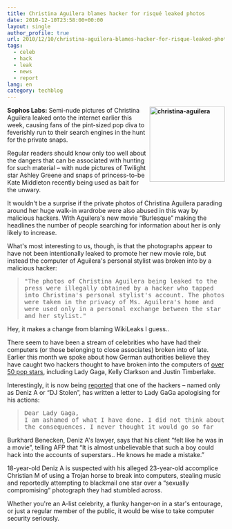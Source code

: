 ```yaml
---
title: Christina Aguilera blames hacker for risqué leaked photos
date: 2010-12-10T23:58:00+00:00
layout: single
author_profile: true
url: 2010/12/10/christina-aguilera-blames-hacker-for-risque-leaked-photos/
tags:
  - celeb
  - hack
  - leak
  - news
  - report
lang: en
category: techblog
---
```

**[<img title="christina-aguilera" border="0" alt="christina-aguilera" align="right" src="http://lh6.ggpht.com/_vaUVXcmC3OI/TQK3opOlsYI/AAAAAAAADfE/v347ViYFbhA/christina-aguilera_thumb%5B3%5D.jpg?imgmax=800" width="174" height="174" />](http://lh6.ggpht.com/_vaUVXcmC3OI/TQK3lC9DJZI/AAAAAAAADfA/viqgohMWGoI/s1600-h/christina-aguilera%5B5%5D.jpg)Sophos Labs:** Semi-nude pictures of Christina Aguilera leaked onto the internet earlier this week, causing fans of the pint-sized pop diva to feverishly run to their search engines in the hunt for the private snaps.

Regular readers should know only too well about the dangers that can be associated with hunting for such material &#8211; with nude pictures of Twilight star Ashley Greene and snaps of princess-to-be Kate Middleton recently being used as bait for the unwary.

It wouldn't be a surprise if the private photos of Christina Aguilera parading around her huge walk-in wardrobe were also abused in this way by malicious hackers. With Aguilera's new movie “Burlesque” making the headlines the number of people searching for information about her is only likely to increase.

What's most interesting to us, though, is that the photographs appear to have not been intentionally leaked to promote her new movie role, but instead the computer of Aguilera's personal stylist was broken into by a malicious hacker:

> <tt>"The photos of Christina Aguilera being leaked to the press were illegally obtained by a hacker who tapped into Christina's personal stylist's account. The photos were taken in the privacy of Ms. Aguilera's home and were used only in a personal exchange between the star and her stylist."</tt>

Hey, it makes a change from blaming WikiLeaks I guess..

There seem to have been a stream of celebrities who have had their computers (or those belonging to close associates) broken into of late. Earlier this month we spoke about how German authorities believe they have caught two hackers thought to have broken into the computers of <a href="http://boelectronic.blogspot.com/2010/12/hackers-use-malware-to-break-into.html" target="_blank">over 50 pop stars</a>, including Lady Gaga, Kelly Clarkson and Justin Timberlake.

Interestingly, it is now being [reported](http://www.guardian.co.uk/music/2010/dec/09/hacker-sorry-lady-gaga-justin-timberlake) that one of the hackers &#8211; named only as Deniz A or “DJ Stolen”, has written a letter to Lady GaGa apologising for his actions:

> <tt>Dear Lady Gaga, <br />I am ashamed of what I have done. I did not think about the consequences. I never thought it would go so far</tt>

Burkhard Benecken, Deniz A's lawyer, says that his client “felt like he was in a movie”, telling AFP that “It is almost unbelievable that such a boy could hack into the accounts of superstars.. He knows he made a mistake.”

18-year-old Deniz A is suspected with his alleged 23-year-old accomplice Christian M of using a Trojan horse to break into computers, stealing music and reportedly attempting to blackmail one star over a “sexually compromising” photograph they had stumbled across.

Whether you're an A-list celebrity, a flunky hanger-on in a star's entourage, or just a regular member of the public, it would be wise to take computer security seriously.